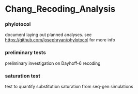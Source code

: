 # Chang_Recoding_Analysis

### phylotocol
document laying out planned analyses.
see https://github.com/josephryan/phylotocol for more info

### preliminary tests
preliminary investigation on Dayhoff-6 recoding

### saturation test
test to quantify substitution saturation from seq-gen simulations
